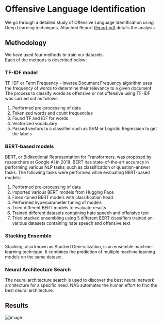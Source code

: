 # Offensive Language Identification

We go through a detailed study of Offensive Language Identification using Deep Learning techniques. Attached Report [Report.pdf](https://github.com/hanzalah21027/Offensive-Language-Identification/blob/main/Report.pdf) details the analysis.

## Methodology

We have used four methods to train our datasets.\
Each of the methods is described below:
### TF-IDF model
TF-IDF or Term Frequency - Inverse Document
Frequency algorithm uses the frequency of words
to determine their relevancy to a given document.
The process to classify words as offensive or not
offensive using TF-IDF was carried out as follows:
1. Performed pre-processing of data
2. Tokenized words and count frequencies
3. Found TF and IDF for words
4. Vectorized vocabulary
5. Passed vectors to a classifier such as SVM or
Logistic Regression to get the labels


### BERT-based models
BERT, or Bidirectional Representation for Transformers, was proposed by researchers at Google
AI in 2018. BERT has state-of-the-art accuracy in
performing various NLP tasks, such as classification or question-answer tasks.
The following tasks were performed while evaluating BERT-based models:
1. Performed pre-processing of data
2. Imported various BERT models from Hugging Face
3. Fined-tuned BERT models with classification
head
4. Performed hyperparameter tuning of models
5. Tried different BERT models to evaluate results
6. Trained different datasets containing hate
speech and offensive text
7. Tried stacked ensembling using 5 different
BERT classifiers trained on various datasets
containing hate speech and offensive text

### Stacking Ensemble
Stacking, also known as Stacked Generalization,
is an ensemble machine-learning technique. It
combines the prediction of multiple machine learning models on the same dataset.

### Neural Architecture Search
The neural architecture search is used to discover
the best neural network architecture for a specific
need. NAS automates the human effort to find
the best neural architecture.


## Results
![image](https://user-images.githubusercontent.com/88739322/219786894-f0323ba6-e0ad-40c5-86dc-3aa324fc96cd.png)
